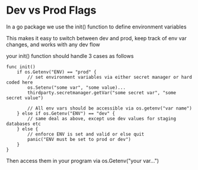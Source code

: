 # Dev vs Prod Flags
In a go package we use the init() function to define environment variables

This makes it easy to switch between dev and prod, keep track of env var changes, and works with any dev flow

your init() function should handle 3 cases as follows
```
func init() 
    if os.Getenv("ENV) == "prod" {
        // set environment variables via either secret manager or hard coded here
        os.Setenv("some var", "some value)...
        thirdparty.secretmanager.getVar("some secret var", "some secret value")

        // All env vars should be accessible via os.getenv("var name")
    } else if os.Getenv("ENV") == "dev" {
        // same deal as above, except use dev values for staging databases etc
    } else {
        // enforce ENV is set and valid or else quit
		panic("ENV must be set to prod or dev")
    }
}
```

Then access them in your program via os.Getenv("your var...")
